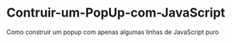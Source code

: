 # Contruir-um-PopUp-com-JavaScript
 Como construir um popup com apenas algumas linhas de JavaScript puro
